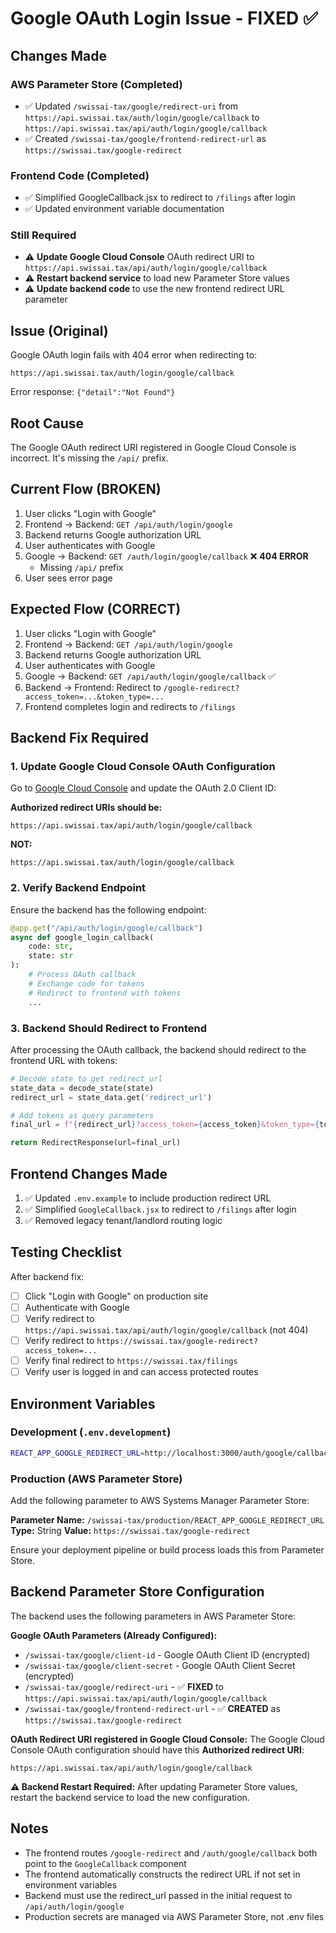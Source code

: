 # Google OAuth Login Issue - FIXED ✅

## Changes Made

### AWS Parameter Store (Completed)
- ✅ Updated `/swissai-tax/google/redirect-uri` from `https://api.swissai.tax/auth/login/google/callback` to `https://api.swissai.tax/api/auth/login/google/callback`
- ✅ Created `/swissai-tax/google/frontend-redirect-url` as `https://swissai.tax/google-redirect`

### Frontend Code (Completed)
- ✅ Simplified GoogleCallback.jsx to redirect to `/filings` after login
- ✅ Updated environment variable documentation

### Still Required
- ⚠️ **Update Google Cloud Console** OAuth redirect URI to `https://api.swissai.tax/api/auth/login/google/callback`
- ⚠️ **Restart backend service** to load new Parameter Store values
- ⚠️ **Update backend code** to use the new frontend redirect URL parameter

## Issue (Original)
Google OAuth login fails with 404 error when redirecting to:
```
https://api.swissai.tax/auth/login/google/callback
```

Error response: `{"detail":"Not Found"}`

## Root Cause
The Google OAuth redirect URI registered in Google Cloud Console is incorrect. It's missing the `/api/` prefix.

## Current Flow (BROKEN)
1. User clicks "Login with Google"
2. Frontend → Backend: `GET /api/auth/login/google`
3. Backend returns Google authorization URL
4. User authenticates with Google
5. Google → Backend: `GET /auth/login/google/callback` ❌ **404 ERROR**
   - Missing `/api/` prefix
6. User sees error page

## Expected Flow (CORRECT)
1. User clicks "Login with Google"
2. Frontend → Backend: `GET /api/auth/login/google`
3. Backend returns Google authorization URL
4. User authenticates with Google
5. Google → Backend: `GET /api/auth/login/google/callback` ✅
6. Backend → Frontend: Redirect to `/google-redirect?access_token=...&token_type=...`
7. Frontend completes login and redirects to `/filings`

## Backend Fix Required

### 1. Update Google Cloud Console OAuth Configuration

Go to [Google Cloud Console](https://console.cloud.google.com/apis/credentials) and update the OAuth 2.0 Client ID:

**Authorized redirect URIs should be:**
```
https://api.swissai.tax/api/auth/login/google/callback
```

**NOT:**
```
https://api.swissai.tax/auth/login/google/callback
```

### 2. Verify Backend Endpoint

Ensure the backend has the following endpoint:
```python
@app.get("/api/auth/login/google/callback")
async def google_login_callback(
    code: str,
    state: str
):
    # Process OAuth callback
    # Exchange code for tokens
    # Redirect to frontend with tokens
    ...
```

### 3. Backend Should Redirect to Frontend

After processing the OAuth callback, the backend should redirect to the frontend URL with tokens:

```python
# Decode state to get redirect_url
state_data = decode_state(state)
redirect_url = state_data.get('redirect_url')

# Add tokens as query parameters
final_url = f"{redirect_url}?access_token={access_token}&token_type={token_type}"

return RedirectResponse(url=final_url)
```

## Frontend Changes Made

1. ✅ Updated `.env.example` to include production redirect URL
2. ✅ Simplified `GoogleCallback.jsx` to redirect to `/filings` after login
3. ✅ Removed legacy tenant/landlord routing logic

## Testing Checklist

After backend fix:

- [ ] Click "Login with Google" on production site
- [ ] Authenticate with Google
- [ ] Verify redirect to `https://api.swissai.tax/api/auth/login/google/callback` (not 404)
- [ ] Verify redirect to `https://swissai.tax/google-redirect?access_token=...`
- [ ] Verify final redirect to `https://swissai.tax/filings`
- [ ] Verify user is logged in and can access protected routes

## Environment Variables

### Development (`.env.development`)
```bash
REACT_APP_GOOGLE_REDIRECT_URL=http://localhost:3000/auth/google/callback
```

### Production (AWS Parameter Store)

Add the following parameter to AWS Systems Manager Parameter Store:

**Parameter Name:** `/swissai-tax/production/REACT_APP_GOOGLE_REDIRECT_URL`
**Type:** String
**Value:** `https://swissai.tax/google-redirect`

Ensure your deployment pipeline or build process loads this from Parameter Store.

## Backend Parameter Store Configuration

The backend uses the following parameters in AWS Parameter Store:

**Google OAuth Parameters (Already Configured):**
- `/swissai-tax/google/client-id` - Google OAuth Client ID (encrypted)
- `/swissai-tax/google/client-secret` - Google OAuth Client Secret (encrypted)
- `/swissai-tax/google/redirect-uri` - ✅ **FIXED** to `https://api.swissai.tax/api/auth/login/google/callback`
- `/swissai-tax/google/frontend-redirect-url` - ✅ **CREATED** as `https://swissai.tax/google-redirect`

**OAuth Redirect URI registered in Google Cloud Console:**
The Google Cloud Console OAuth configuration should have this **Authorized redirect URI**:
```
https://api.swissai.tax/api/auth/login/google/callback
```

**⚠️ Backend Restart Required:**
After updating Parameter Store values, restart the backend service to load the new configuration.

## Notes

- The frontend routes `/google-redirect` and `/auth/google/callback` both point to the `GoogleCallback` component
- The frontend automatically constructs the redirect URL if not set in environment variables
- Backend must use the redirect_url passed in the initial request to `/api/auth/login/google`
- Production secrets are managed via AWS Parameter Store, not .env files
